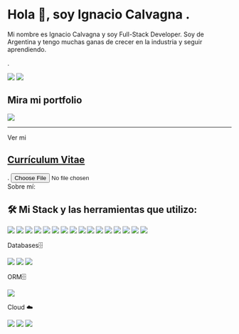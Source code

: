 <h1>Hola 👋, soy Ignacio Calvagna .</h1>

<p>Mi nombre es Ignacio Calvagna y soy Full-Stack Developer. Soy de Argentina y tengo muchas ganas de crecer en la industria y seguir aprendiendo.</p>
<p>.</p>
<div>
    <a href="https://www.linkedin.com/in/ignacio-calvagna/" targer="_blank"> <img src="https://img.shields.io/badge/LinkedIn-0077B5?style=for-the-badge&logo=linkedin&logoColor=white" /></a>
<img src="https://img.shields.io/badge/Gmail-D14836?style=for-the-badge&logo=gmail&logoColor=white" />
</div>

<h2>Mira mi portfolio</h2>

 <a href="https://mi-portfolio-rose.vercel.app/" targer="_blank">
    <img src="https://img.shields.io/badge/website-000000?style=for-the-badge&logo=About.me&logoColor=white"/>
 </a>
 
 
 
<hr>
Ver mi   <a href="#"><h2>Currículum Vitae</h2></a>.

<input type="file" />
<br>
Sobre mí:

<br>
<h2> 🛠  Mi Stack y las herramientas que utilizo:</h2>

<div>
    <img src="https://img.shields.io/badge/HTML5-E34F26?style=for-the-badge&logo=html5&logoColor=white" />
    <img src="https://img.shields.io/badge/CSS3-1572B6?style=for-the-badge&logo=css3&logoColor=white" />
    <img src="https://img.shields.io/badge/JavaScript-323330?style=for-the-badge&logo=javascript&logoColor=F7DF1E" />
    <img src="https://img.shields.io/badge/Bootstrap-563D7C?style=for-the-badge&logo=bootstrap&logoColor=white" />
    <img src="https://img.shields.io/badge/Express.js-000000?style=for-the-badge&logo=express&logoColor=white" />
    <img src="https://img.shields.io/badge/Node.js-339933?style=for-the-badge&logo=nodedotjs&logoColor=white" />
    <img src="https://img.shields.io/badge/npm-CB3837?style=for-the-badge&logo=npm&logoColor=white" />
    <img src="https://img.shields.io/badge/Postman-FF6C37?style=for-the-badge&logo=Postman&logoColor=white" />
    <img src="https://img.shields.io/badge/React-20232A?style=for-the-badge&logo=react&logoColor=61DAFB" />
    <img src="https://img.shields.io/badge/React_Router-CA4245?style=for-the-badge&logo=react-router&logoColor=white" />
    <img src="https://img.shields.io/badge/GitHub-100000?style=for-the-badge&logo=github&logoColor=white" />
    <img src="https://img.shields.io/badge/Redux-593D88?style=for-the-badge&logo=redux&logoColor=white" />
    <img src ="https://img.shields.io/badge/Socket.io-010101?&style=for-the-badge&logo=Socket.io&logoColor=white"/>
    <img src ="https://img.shields.io/badge/Handlebars.js-f0772b?style=for-the-badge&logo=handlebarsdotjs&logoColor=black"/>
    <img src="https://img.shields.io/badge/Visual_Studio_Code-0078D4?style=for-the-badge&logo=visual%20studio%20code&logoColor=white" />   
    <img src="https://img.shields.io/badge/GIT-E44C30?style=for-the-badge&logo=git&logoColor=white"/>
    <div>
        <p>Databases🗄</p>
        <img src ="https://img.shields.io/badge/MongoDB-4EA94B?style=for-the-badge&logo=mongodb&logoColor=white"/>
        <img src="https://img.shields.io/badge/PostgreSQL-316192?style=for-the-badge&logo=postgresql&logoColor=white" />
        <img src="https://img.shields.io/badge/firebase-ffca28?style=for-the-badge&logo=firebase&logoColor=white" />  
        <p>ORM🗄</p>
        <img src="	https://img.shields.io/badge/Sequelize-52B0E7?style=for-the-badge&logo=Sequelize&logoColor=black" />  
    </div>
    <div>
        <p>Cloud ☁️</p>
        <img src="https://img.shields.io/badge/Netlify-00C7B7?style=for-the-badge&logo=netlify&logoColor=white" />
        <img src="https://img.shields.io/badge/Glitch-2800ff?style=for-the-badge&logo=glitch&logoColor=white" />
        <img src="https://img.shields.io/badge/Vercel-000000?style=for-the-badge&logo=vercel&logoColor=white" />
    </div>
    
</div>


